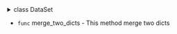 <details>
  <summary> class DataSet </summary>
  <ul>
    <li><strong>func</strong> <code>__init__</code> - This is an init method<br></li>
    <li><strong>func</strong> <code>__str__</code> - </li>
    <li><strong>func</strong> <code>__iter__</code> - This method allows you to iterate over a data set in a loop. I.e. makes it iterative</li>
    <li><strong>func</strong> <code>__reversed__</code> - This method return a reversed copy of self-class</li>
    <li><strong>func</strong> <code>__instancecheck__</code> - This method checks is instance type is DataSet</li>
    <li><strong>func</strong> <code>__len__</code> - This method returns count rows in this dataset</li>
    <li><strong>property</strong> <code>name</code> - This property returns the dataset name of the current DataSet</li>
    <li><strong>property</strong> <code>status</code> - </li>
    <li><strong>property</strong> <code>is_loaded</code> - This property returns the current state of this DataSet</li>
    <li><strong>property</strong> <code>delimiter</code> - This property returns a delimiter character</li>
    <li><strong>property</strong> <code>encoding</code> - This property returns the encoding of the current dataset file</li>
    <li><strong>property</strong> <code>columns_name</code> - This property return column names of dataset pd.DataFrame</li>
    <li><strong>property</strong> <code>columns_count</code> - This method return count of column names of dataset pd.DataFrame</li>
    <li><strong>property</strong> <code>supported_formats</code> - This property returns a list of supported files</li>
    <li><strong>func</strong> <code>head</code> - This method prints the first n rows</li>
    <li><strong>func</strong> <code>tail</code> - This method prints the last n rows</li>
    <li><strong>func</strong> <code>set_name</code> - This method sets the project_name of the DataSet</li>
    <li><strong>func</strong> <code>set_saving_path</code> - This method removes the column from the dataset</li>
    <li><strong>func</strong> <code>set_delimiter</code> - This method sets the delimiter character</li>
    <li><strong>func</strong> <code>set_encoding</code> - This method sets the encoding for the future export of the dataset</li>
    <li><strong>func</strong> <code>set_to_field</code> - This method gets the value from the dataset cell</li>
    <li><strong>func</strong> <code>get_from_field</code> - This method gets the value from the dataset cell</li>
    <li><strong>func</strong> <code>add_row</code> - This method adds a new row to the dataset</li>
    <li><strong>func</strong> <code>get_row</code> - This method returns a row of the dataset in dictionary format, where the keys are the column names and the values are the values in the columns</li>
    <li><strong>func</strong> <code>delete_row</code> - This method delete row from dataset</li>
    <li><strong>func</strong> <code>Column</code> - This method summarizes the values from the columns of the dataset and returns them as a list of tuples</li>
    <li><strong>func</strong> <code>add_column</code> - This method adds the column to the dataset on the right</li>
    <li><strong>func</strong> <code>get_column</code> - This method summarizes the values from the columns of the dataset and returns them as a list of tuples</li>
    <li><strong>func</strong> <code>rename_column</code> - This method renames the column in the dataset</li>
    <li><strong>func</strong> <code>delete_column</code> - This method removes the column from the dataset</li>
    <li><strong>func</strong> <code>set_columns_types</code> - This method converts column types</li>
    <li><strong>func</strong> <code>set_column_type</code> - This method converts column type</li>
    <li><strong>func</strong> <code>get_column_stat</code> - This method returns statistical analytics for a given column</li>
    <li><strong>func</strong> <code>reverse</code> - This method expands the order of rows in the dataset</li>
    <li><strong>func</strong> <code>fillna</code> - This method automatically fills in "null" values: for "int" -> 0, for "float" -> 0.0, for "str" -> "-".</li>
    <li><strong>func</strong> <code>equals</code> - </li>
    <li><strong>func</strong> <code>diff</code> - </li>
    <li><strong>func</strong> <code>split</code> - This method automatically divides the DataSet into a list of DataSets with a maximum of "count" rows in each </li>
    <li><strong>func</strong> <code>sort_by_column</code> - This method sorts the dataset by column "column_name" </li>
    <li><strong>func</strong> <code>get_correlations</code> - This method calculate correlations between columns</li>
    <li><strong>func</strong> <code>get_DataFrame</code> - This method return dataset as pd.DataFrame</li>
    <li><strong>func</strong> <code>join_DataFrame</code> - This method attaches a new dataset to the current one (at right)</li>
    <li><strong>func</strong> <code>concat_DataFrame</code> - This method attaches a new dataset to the current one (at bottom)</li>
    <li><strong>func</strong> <code>concat_DataSet</code> - This method attaches a new dataset to the current one (at bottom)</li>
    <li><strong>func</strong> <code>update_dataset_info</code> - This method updates, the analitic-statistics data about already precalculated columns</li>
    <li><strong>func</strong> <code>create_empty_dataset</code> - This method creates an empty dataset</li>
    <li><strong>func</strong> <code>create_dataset_from_list</code> - This method creates a dataset from list of columns values</li>
    <li><strong>func</strong> <code>load_DataFrame</code> - This method loads the dataset into the DataSet class</li>
    <li><strong>func</strong> <code>load_csv_dataset</code> - This method loads the dataset into the DataSet class</li>
    <li><strong>func</strong> <code>load_excel_dataset</code> - This method loads the dataset into the DataSet class</li>
    <li><strong>func</strong> <code>load_dataset_project</code> - This method loads the dataset into the DataSet class</li>
    <li><strong>func</strong> <code>export</code> - This method exports the dataset as DataSet Project</li>
    <li><strong>func</strong> <code>to_csv</code> - This method saves pd.DataFrame to .csv file</li>
    <li><strong>func</strong> <code>to_excel</code> - This method saves pd.DataFrame to excel file</li>
    <li><strong>func</strong> <code>__get_column_type</code> - This method learns the column type</li>
    <li><strong>func</strong> <code>__read_dataset_info_from_json</code> - This method reads config and statistics info from .json file</li>
    <li><strong>func</strong> <code>__update_dataset_base_info</code> - This method updates the basic information about the dataset
    <li><strong>static</strong> <code>__dif_lists_index</code> - </li>
    <li><strong>static</strong> <code>__read_from_csv</code> - </li>
    <li><strong>static</strong> <code>__read_from_xlsx</code> - </li>
    <li><strong>static</strong> <code>get_excel_sheet_names</code> -</li>
</ul>
</details>

* `func` merge_two_dicts - This method merge two dicts
